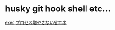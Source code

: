 # husky git hook shell etc...

[exec,プロセス増やさない省エネ](https://qiita.com/blueskyarea/items/c72adf415f8ec1b40f10)
